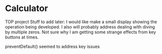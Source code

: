 # Calculator
TOP project
Stuff to add later:  I would like make a small display showing the operation being developed.  I also will probably address dealing with diving by multiple zeros.  Not sure why I am getting some strange effects from key buttons at times.

preventDefault() seemed to address key issues
